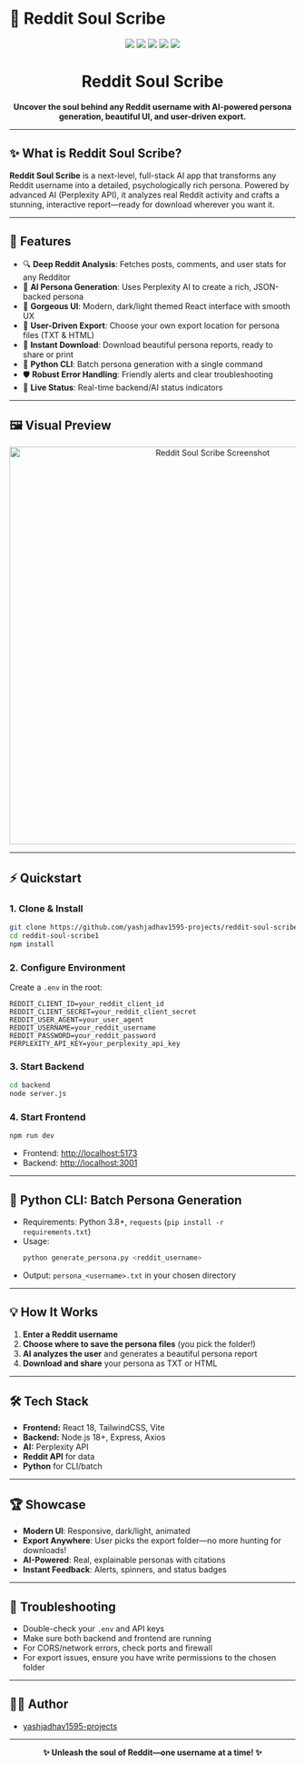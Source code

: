 # 🚀 Reddit Soul Scribe

<p align="center">
  <img src="https://img.shields.io/badge/Node.js-18%2B-brightgreen" />
  <img src="https://img.shields.io/badge/React-18-blue" />
  <img src="https://img.shields.io/badge/Python-3.8%2B-yellow" />
  <img src="https://img.shields.io/badge/AI-Powered-red" />
  <img src="https://img.shields.io/badge/License-MIT-blue" />
</p>

<h1 align="center">Reddit Soul Scribe</h1>
<p align="center"><b>Uncover the soul behind any Reddit username with AI-powered persona generation, beautiful UI, and user-driven export.</b></p>

---

## ✨ What is Reddit Soul Scribe?

**Reddit Soul Scribe** is a next-level, full-stack AI app that transforms any Reddit username into a detailed, psychologically rich persona. Powered by advanced AI (Perplexity API), it analyzes real Reddit activity and crafts a stunning, interactive report—ready for download wherever you want it.

---

## 🌟 Features

- 🔍 **Deep Reddit Analysis**: Fetches posts, comments, and user stats for any Redditor
- 🤖 **AI Persona Generation**: Uses Perplexity AI to create a rich, JSON-backed persona
- 🎨 **Gorgeous UI**: Modern, dark/light themed React interface with smooth UX
- 💾 **User-Driven Export**: Choose your own export location for persona files (TXT & HTML)
- 📄 **Instant Download**: Download beautiful persona reports, ready to share or print
- 🐍 **Python CLI**: Batch persona generation with a single command
- 🛡️ **Robust Error Handling**: Friendly alerts and clear troubleshooting
- 🚦 **Live Status**: Real-time backend/AI status indicators

---

## 🖼️ Visual Preview

<p align="center">
  <img src="https://user-images.githubusercontent.com/your-screenshot.png" alt="Reddit Soul Scribe Screenshot" width="700"/>
</p>

---

## ⚡ Quickstart

### 1. Clone & Install
```bash
git clone https://github.com/yashjadhav1595-projects/reddit-soul-scribe1.git
cd reddit-soul-scribe1
npm install
```

### 2. Configure Environment
Create a `.env` in the root:
```
REDDIT_CLIENT_ID=your_reddit_client_id
REDDIT_CLIENT_SECRET=your_reddit_client_secret
REDDIT_USER_AGENT=your_user_agent
REDDIT_USERNAME=your_reddit_username
REDDIT_PASSWORD=your_reddit_password
PERPLEXITY_API_KEY=your_perplexity_api_key
```

### 3. Start Backend
```bash
cd backend
node server.js
```

### 4. Start Frontend
```bash
npm run dev
```

- Frontend: [http://localhost:5173](http://localhost:5173)
- Backend: [http://localhost:3001](http://localhost:3001)

---

## 🐍 Python CLI: Batch Persona Generation

- Requirements: Python 3.8+, `requests` (`pip install -r requirements.txt`)
- Usage:
  ```bash
  python generate_persona.py <reddit_username>
  ```
- Output: `persona_<username>.txt` in your chosen directory

---

## 💡 How It Works

1. **Enter a Reddit username**
2. **Choose where to save the persona files** (you pick the folder!)
3. **AI analyzes the user** and generates a beautiful persona report
4. **Download and share** your persona as TXT or HTML

---

## 🛠️ Tech Stack
- **Frontend:** React 18, TailwindCSS, Vite
- **Backend:** Node.js 18+, Express, Axios
- **AI:** Perplexity API
- **Reddit API** for data
- **Python** for CLI/batch

---

## 🏆 Showcase
- **Modern UI**: Responsive, dark/light, animated
- **Export Anywhere**: User picks the export folder—no more hunting for downloads!
- **AI-Powered**: Real, explainable personas with citations
- **Instant Feedback**: Alerts, spinners, and status badges

---

## 🧩 Troubleshooting
- Double-check your `.env` and API keys
- Make sure both backend and frontend are running
- For CORS/network errors, check ports and firewall
- For export issues, ensure you have write permissions to the chosen folder

---

## 👨‍💻 Author
- [yashjadhav1595-projects](https://github.com/yashjadhav1595-projects)

---

<p align="center"><b>✨ Unleash the soul of Reddit—one username at a time! ✨</b></p>


